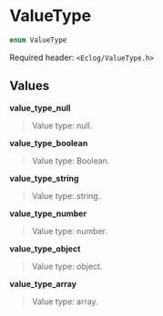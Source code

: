 # ValueType

```c++
enum ValueType
```

Required header: `<Eclog/ValueType.h>`

## Values

**value_type_null**

> Value type: null.

**value_type_boolean**

> Value type: Boolean.

**value_type_string**

> Value type: string.

**value_type_number**

> Value type: number.

**value_type_object**

> Value type: object.

**value_type_array**

> Value type: array.

